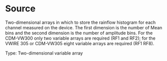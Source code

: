 # Source

Two-dimensional arrays in which to store the rainflow histogram for each channel measured on the device. The first dimension is the number of Mean bins and the second dimension is the number of amplitude bins. For the CDM-VW300 only two variable arrays are required (RF1 and RF2); for the VWIRE 305 or CDM-VW305 eight variable arrays are required (RF1 RF8).

Type: Two-dimensional variable array
